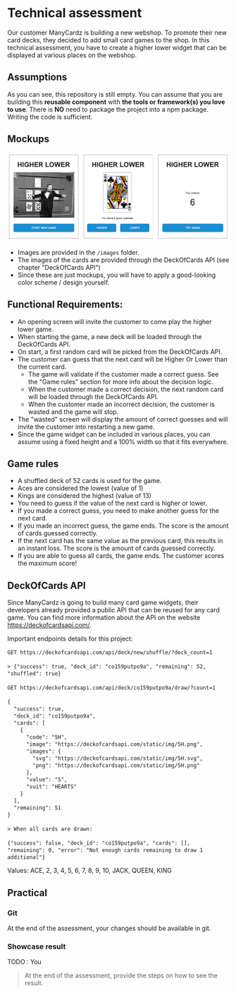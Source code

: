 # Technical assessment

Our customer ManyCardz is building a new webshop.
To promote their new card decks, they decided to add small card games to the shop.
In this technical assessment, you have to create a higher lower widget that can be displayed at various places on the webshop.

## Assumptions

As you can see, this repository is still empty.
You can assume that you are building this **reusable component** with **the tools or framework(s) you love to use**.
There is **NO** need to package the project into a npm package. Writing the code is sufficient.


## Mockups

![Game screens](mockups/game-screens.png)

* Images are provided in the `/images` folder.
* The images of the cards are provided through the DeckOfCards API (see chapter "DeckOfCards API")
* Since these are just mockups, you will have to apply a good-looking color scheme / design yourself.

## Functional Requirements:

* An opening screen will invite the customer to come play the higher lower game.
* When starting the game, a new deck will be loaded through the DeckOfCards API.
* On start, a first random card will be picked from the DeckOfCards API.
* The customer can guess that the next card will be Higher Or Lower than the current card.
    * The game will validate if the customer made a correct guess. See the "Game rules" section for more info about the decision logic.
    * When the customer made a correct decision, the next random card will be loaded through the DeckOfCards API.
    * When the customer made an incorrect decision, the customer is wasted and the game will stop.
* The "wasted" screen will display the amount of correct guesses and will invite the customer into restarting a new game.
* Since the game widget can be included in various places, you can assume using a fixed height and a 100% width so that it fits everywhere.

## Game rules

* A shuffled deck of 52 cards is used for the game. 
* Aces are considered the lowest (value of 1)
* Kings are considered the highest (value of 13)
* You need to guess if the value of the next card is higher or lower.
* If you made a correct guess, you need to make another guess for the next card.
* If you made an incorrect guess, the game ends. The score is the amount of cards guessed correctly.
* If the next card has the same value as the previous card, this results in an instant loss. The score is the amount of cards guessed correctly.
* If you are able to guess all cards, the game ends. The customer scores the maximum score!

## DeckOfCards API

Since ManyCardz is going to build many card game widgets, their developers already provided a public API that can be reused for any card game.
You can find more information about the API on the website https://deckofcardsapi.com/.

Important endpoints details for this project:

```
GET https://deckofcardsapi.com/api/deck/new/shuffle/?deck_count=1

> {"success": true, "deck_id": "co159putpo9a", "remaining": 52, "shuffled": true}

GET https://deckofcardsapi.com/api/deck/co159putpo9a/draw/?count=1 

{
  "success": true,
  "deck_id": "co159putpo9a",
  "cards": [
    {
      "code": "5H",
      "image": "https://deckofcardsapi.com/static/img/5H.png",
      "images": {
        "svg": "https://deckofcardsapi.com/static/img/5H.svg",
        "png": "https://deckofcardsapi.com/static/img/5H.png"
      },
      "value": "5",
      "suit": "HEARTS"
    }
  ],
  "remaining": 51
}

> When all cards are drawn:
 
{"success": false, "deck_id": "co159putpo9a", "cards": [], "remaining": 0, "error": "Not enough cards remaining to draw 1 additional"}
```

Values: ACE, 2, 3, 4, 5, 6, 7, 8, 9, 10, JACK, QUEEN, KING


## Practical

### Git

At the end of the assessment, your changes should be available in git.

### Showcase result

TODO : You
> At the end of the assessment, provide the steps on how to see the result.
